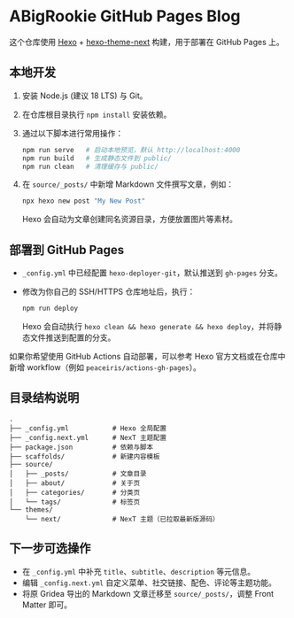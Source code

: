 ﻿# ABigRookie GitHub Pages Blog

这个仓库使用 [Hexo](https://hexo.io/) + [hexo-theme-next](https://github.com/next-theme/hexo-theme-next) 构建，用于部署在 GitHub Pages 上。

## 本地开发

1. 安装 Node.js (建议 18 LTS) 与 Git。
2. 在仓库根目录执行 `npm install` 安装依赖。
3. 通过以下脚本进行常用操作：

   ```bash
   npm run serve   # 启动本地预览，默认 http://localhost:4000
   npm run build   # 生成静态文件到 public/
   npm run clean   # 清理缓存与 public/
   ```

4. 在 `source/_posts/` 中新增 Markdown 文件撰写文章，例如：

   ```bash
   npx hexo new post "My New Post"
   ```

   Hexo 会自动为文章创建同名资源目录，方便放置图片等素材。

## 部署到 GitHub Pages

- `_config.yml` 中已经配置 `hexo-deployer-git`，默认推送到 `gh-pages` 分支。
- 修改为你自己的 SSH/HTTPS 仓库地址后，执行：

  ```bash
  npm run deploy
  ```

  Hexo 会自动执行 `hexo clean && hexo generate && hexo deploy`，并将静态文件推送到配置的分支。

如果你希望使用 GitHub Actions 自动部署，可以参考 Hexo 官方文档或在仓库中新增 workflow（例如 `peaceiris/actions-gh-pages`）。

## 目录结构说明

```
.
├── _config.yml           # Hexo 全局配置
├── _config.next.yml      # NexT 主题配置
├── package.json          # 依赖与脚本
├── scaffolds/            # 新建内容模板
├── source/
│   ├── _posts/           # 文章目录
│   ├── about/            # 关于页
│   ├── categories/       # 分类页
│   └── tags/             # 标签页
└── themes/
    └── next/             # NexT 主题（已拉取最新版源码）
```

## 下一步可选操作

- 在 `_config.yml` 中补充 `title`、`subtitle`、`description` 等元信息。
- 编辑 `_config.next.yml` 自定义菜单、社交链接、配色、评论等主题功能。
- 将原 Gridea 导出的 Markdown 文章迁移至 `source/_posts/`，调整 Front Matter 即可。